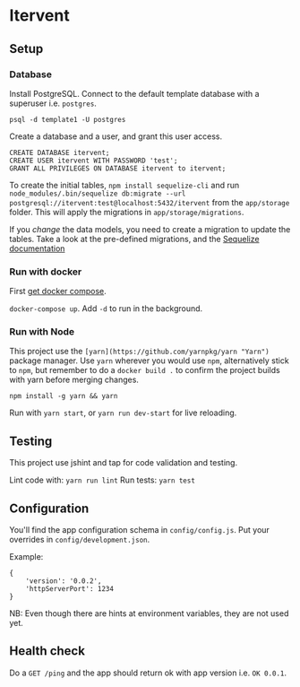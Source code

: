 # Itervent




## Setup

### Database
Install PostgreSQL. Connect to the default template database with a superuser i.e. `postgres`.
```
psql -d template1 -U postgres
```
Create a database and a user, and grant this user access.
```
CREATE DATABASE itervent;
CREATE USER itervent WITH PASSWORD 'test';
GRANT ALL PRIVILEGES ON DATABASE itervent to itervent;
```

To create the initial tables, `npm install sequelize-cli` and run `node_modules/.bin/sequelize db:migrate --url postgresql://itervent:test@localhost:5432/itervent` from the `app/storage` folder. This will apply the migrations in `app/storage/migrations`.

If you _change_ the data models, you need to create a migration to update the tables. Take a look at the pre-defined migrations, and
the [Sequelize documentation ](http://docs.sequelizejs.com/en/v3/docs/migrations/)

### Run with docker
First [get docker compose](https://docs.docker.com/compose/install/).

`docker-compose up`. Add `-d` to run in the background.

### Run with Node

This project use the `[yarn](https://github.com/yarnpkg/yarn "Yarn")` package manager. Use `yarn` wherever you would use `npm`, alternatively stick to `npm`, but remember to do a `docker build .` to confirm the project builds with yarn before merging changes.

 ```
 npm install -g yarn && yarn
 ```

Run with `yarn start`, or `yarn run dev-start` for live reloading.


## Testing

This project use jshint and tap for code validation and testing.

Lint code with: `yarn run lint`
Run tests: `yarn test`


## Configuration

You'll find the app configuration schema in `config/config.js`.
Put your overrides in `config/development.json`.

Example:
```
{
    'version': '0.0.2',
    'httpServerPort': 1234
}
```

NB: Even though there are hints at environment variables, they are not used yet.

## Health check

Do a `GET /ping` and the app should return ok with app version i.e. `OK 0.0.1`.
